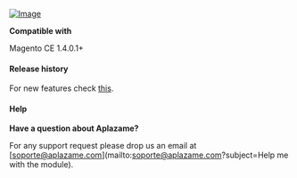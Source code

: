 [ ![Image](https://aplazame.com/static/img/banners/banner-728-white-magento.png "Aplazame") ](https://aplazame.com "Aplazame")

**Compatible with**

Magento CE 1.4.0.1+

#### Release history

For new features check [this](HISTORY.md).


#### Help

**Have a question about Aplazame?**

For any support request please drop us an email at [soporte@aplazame.com](mailto:soporte@aplazame.com?subject=Help me with the module).
